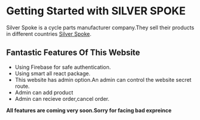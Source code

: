 # Getting Started with SILVER SPOKE

Silver Spoke is a cycle parts manufacturer company.They sell their products in different countries [Silver Spoke](https://silver-spoke.web.app).

## Fantastic Features Of This Website
* Using Firebase for safe authentication.
* Using smart all react package.
* This website has admin option.An admin can control the website secret route.
* Admin can add product
* Admin can recieve order,cancel order.


**All features are coming very soon.Sorry for facing bad expreince**

<!-- private to public  -->